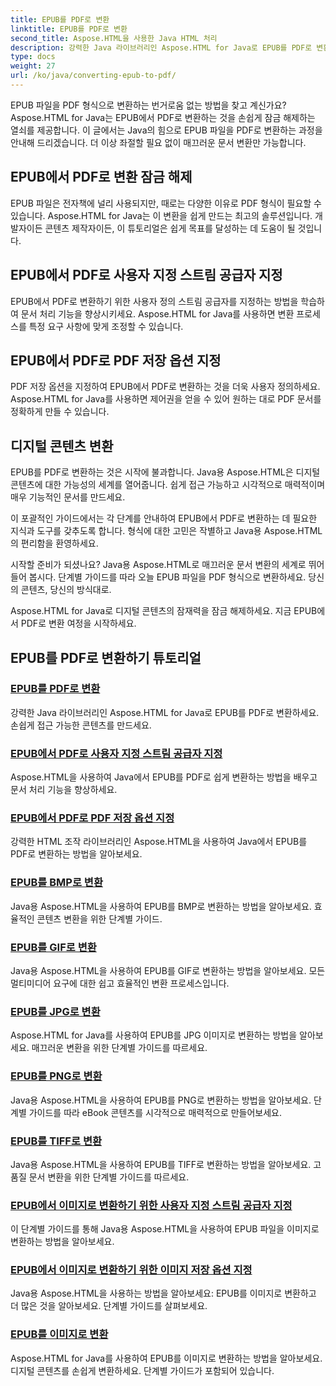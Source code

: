 ```yaml
---
title: EPUB를 PDF로 변환
linktitle: EPUB를 PDF로 변환
second_title: Aspose.HTML을 사용한 Java HTML 처리
description: 강력한 Java 라이브러리인 Aspose.HTML for Java로 EPUB를 PDF로 변환하세요. 손쉽게 접근 가능한 콘텐츠를 만드세요.
type: docs
weight: 27
url: /ko/java/converting-epub-to-pdf/
---
```


EPUB 파일을 PDF 형식으로 변환하는 번거로움 없는 방법을 찾고 계신가요? Aspose.HTML for Java는 EPUB에서 PDF로 변환하는 것을 손쉽게 잠금 해제하는 열쇠를 제공합니다. 이 글에서는 Java의 힘으로 EPUB 파일을 PDF로 변환하는 과정을 안내해 드리겠습니다. 더 이상 좌절할 필요 없이 매끄러운 문서 변환만 가능합니다.

## EPUB에서 PDF로 변환 잠금 해제

EPUB 파일은 전자책에 널리 사용되지만, 때로는 다양한 이유로 PDF 형식이 필요할 수 있습니다. Aspose.HTML for Java는 이 변환을 쉽게 만드는 최고의 솔루션입니다. 개발자이든 콘텐츠 제작자이든, 이 튜토리얼은 쉽게 목표를 달성하는 데 도움이 될 것입니다.

## EPUB에서 PDF로 사용자 지정 스트림 공급자 지정

EPUB에서 PDF로 변환하기 위한 사용자 정의 스트림 공급자를 지정하는 방법을 학습하여 문서 처리 기능을 향상시키세요. Aspose.HTML for Java를 사용하면 변환 프로세스를 특정 요구 사항에 맞게 조정할 수 있습니다.

## EPUB에서 PDF로 PDF 저장 옵션 지정

PDF 저장 옵션을 지정하여 EPUB에서 PDF로 변환하는 것을 더욱 사용자 정의하세요. Aspose.HTML for Java를 사용하면 제어권을 얻을 수 있어 원하는 대로 PDF 문서를 정확하게 만들 수 있습니다.

## 디지털 콘텐츠 변환

EPUB를 PDF로 변환하는 것은 시작에 불과합니다. Java용 Aspose.HTML은 디지털 콘텐츠에 대한 가능성의 세계를 열어줍니다. 쉽게 접근 가능하고 시각적으로 매력적이며 매우 기능적인 문서를 만드세요.

이 포괄적인 가이드에서는 각 단계를 안내하여 EPUB에서 PDF로 변환하는 데 필요한 지식과 도구를 갖추도록 합니다. 형식에 대한 고민은 작별하고 Java용 Aspose.HTML의 편리함을 환영하세요.

시작할 준비가 되셨나요? Java용 Aspose.HTML로 매끄러운 문서 변환의 세계로 뛰어들어 봅시다. 단계별 가이드를 따라 오늘 EPUB 파일을 PDF 형식으로 변환하세요. 당신의 콘텐츠, 당신의 방식대로.

Aspose.HTML for Java로 디지털 콘텐츠의 잠재력을 잠금 해제하세요. 지금 EPUB에서 PDF로 변환 여정을 시작하세요.
## EPUB를 PDF로 변환하기 튜토리얼
### [EPUB를 PDF로 변환](./convert-epub-to-pdf/)
강력한 Java 라이브러리인 Aspose.HTML for Java로 EPUB를 PDF로 변환하세요. 손쉽게 접근 가능한 콘텐츠를 만드세요.
### [EPUB에서 PDF로 사용자 지정 스트림 공급자 지정](./convert-epub-to-pdf-specify-custom-stream-provider/)
Aspose.HTML을 사용하여 Java에서 EPUB를 PDF로 쉽게 변환하는 방법을 배우고 문서 처리 기능을 향상하세요.
### [EPUB에서 PDF로 PDF 저장 옵션 지정](./convert-epub-to-pdf-specify-pdf-save-options/)
강력한 HTML 조작 라이브러리인 Aspose.HTML을 사용하여 Java에서 EPUB를 PDF로 변환하는 방법을 알아보세요.
### [EPUB를 BMP로 변환](./convert-epub-to-bmp/)
Java용 Aspose.HTML을 사용하여 EPUB를 BMP로 변환하는 방법을 알아보세요. 효율적인 콘텐츠 변환을 위한 단계별 가이드.
### [EPUB를 GIF로 변환](./convert-epub-to-gif/)
Java용 Aspose.HTML을 사용하여 EPUB를 GIF로 변환하는 방법을 알아보세요. 모든 멀티미디어 요구에 대한 쉽고 효율적인 변환 프로세스입니다.
### [EPUB를 JPG로 변환](./convert-epub-to-jpg/)
Aspose.HTML for Java를 사용하여 EPUB를 JPG 이미지로 변환하는 방법을 알아보세요. 매끄러운 변환을 위한 단계별 가이드를 따르세요.
### [EPUB를 PNG로 변환](./convert-epub-to-png/)
Java용 Aspose.HTML을 사용하여 EPUB를 PNG로 변환하는 방법을 알아보세요. 단계별 가이드를 따라 eBook 콘텐츠를 시각적으로 매력적으로 만들어보세요.
### [EPUB를 TIFF로 변환](./convert-epub-to-tiff/)
Java용 Aspose.HTML을 사용하여 EPUB를 TIFF로 변환하는 방법을 알아보세요. 고품질 문서 변환을 위한 단계별 가이드를 따르세요.
### [EPUB에서 이미지로 변환하기 위한 사용자 지정 스트림 공급자 지정](./convert-epub-to-image-specify-custom-stream-provider/)
이 단계별 가이드를 통해 Java용 Aspose.HTML을 사용하여 EPUB 파일을 이미지로 변환하는 방법을 알아보세요.
### [EPUB에서 이미지로 변환하기 위한 이미지 저장 옵션 지정](./convert-epub-to-image-specify-image-save-options/)
Java용 Aspose.HTML을 사용하는 방법을 알아보세요: EPUB를 이미지로 변환하고 더 많은 것을 알아보세요. 단계별 가이드를 살펴보세요.
### [EPUB를 이미지로 변환](./convert-epub-to-image/)
Aspose.HTML for Java를 사용하여 EPUB를 이미지로 변환하는 방법을 알아보세요. 디지털 콘텐츠를 손쉽게 변환하세요. 단계별 가이드가 포함되어 있습니다.